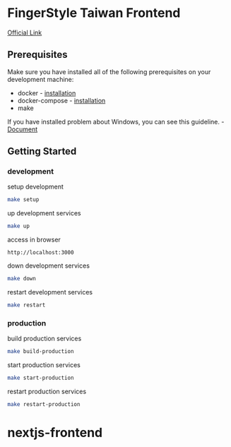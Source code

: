 # FingerStyle Taiwan Frontend

[Official Link](https://fingerstyletaiwan.com)

## Prerequisites

Make sure you have installed all of the following prerequisites on your development machine:

- docker - [installation](https://docs.docker.com/compose/install/)
- docker-compose - [installation](https://docs.docker.com/compose/install/)
- make

If you have installed problem about Windows, you can see this guideline. - [Document](https://drive.google.com/file/d/1A-wWUtqTkGps1rMh0X49dj-iigUxBlo3/view?usp=sharing)

## Getting Started

### development
setup development
```sh
make setup
```

up development services
```sh
make up
```

access in browser
```
http://localhost:3000
```

down development services
```sh
make down
```

restart development services
```sh
make restart
```

### production
build production services
```sh
make build-production
```

start production services
```sh
make start-production
```

restart production services
```sh
make restart-production
```
# nextjs-frontend
